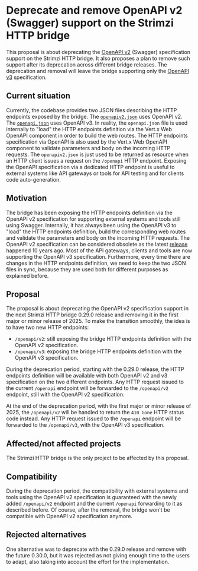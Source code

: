 # Deprecate and remove OpenAPI v2 (Swagger) support on the Strimzi HTTP bridge

This proposal is about deprecating the [OpenAPI v2](https://swagger.io/specification/v2/) (Swagger) specification support on the Strimzi HTTP bridge.
It also proposes a plan to remove such support after its deprecation across different bridge releases.
The deprecation and removal will leave the bridge supporting only the [OpenAPI v3](https://spec.openapis.org/oas/latest.html) specification.

## Current situation

Currently, the codebase provides two JSON files describing the HTTP endpoints exposed by the bridge.
The [`openapiv2.json`](https://github.com/strimzi/strimzi-kafka-bridge/blob/main/src/main/resources/openapiv2.json) uses OpenAPI v2.
The [`openapi.json`](https://github.com/strimzi/strimzi-kafka-bridge/blob/main/src/main/resources/openapi.json) uses OpenAPI v3.
In reality, the `openapi.json` file is used internally to "load" the HTTP endpoints definition via the Vert.x Web OpenAPI component in order to build the web routes.
The HTTP endpoints specification via OpenAPI is also used by the Vert.x Web OpenAPI component to validate parameters and body on the incoming HTTP requests.
The `openapiv2.json` is just used to be returned as resource when an HTTP client issues a request on the `/openapi` HTTP endpoint.
Exposing the OpenAPI specification via a dedicated HTTP endpoint is useful to external systems like API gateways or tools for API testing and for clients code auto-generation.

## Motivation

The bridge has been exposing the HTTP endpoints definition via the OpenAPI v2 specification for supporting external systems and tools still using Swagger.
Internally, it has always been using the OpenAPI v3 to "load" the HTTP endpoints definition, build the corresponding web routes and validate the parameters and body on the incoming HTTP requests.
The OpenAPI v2 specification can be considered obsolete as the latest [release](https://swagger.io/specification/v2/) happened 10 years ago.
Most of the API gateways, clients and tools are now supporting the OpenAPI v3 specification.
Furthermore, every time there are changes in the HTTP endpoints definition, we need to keep the two JSON files in sync, because they are used both for different purposes as explained before.

## Proposal

The proposal is about deprecating the OpenAPI v2 specification support in the next Strimzi HTTP bridge 0.29.0 release and removing it in the first major or minor release of 2025.
To make the transition smoothly, the idea is to have two new HTTP endpoints:

* `/openapi/v2`: still exposing the bridge HTTP endpoints definition with the OpenAPI v2 specification.
* `/openapi/v3`: exposing the bridge HTTP endpoints definition with the OpenAPI v3 specification.

During the deprecation period, starting with the 0.29.0 release, the HTTP endpoints definition will be available with both OpenAPI v2 and v3 specification on the two different endpoints.
Any HTTP request issued to the current `/openapi` endpoint will be forwarded to the `/openapi/v2` endpoint, still with the OpenAPI v2 specification.

At the end of the deprecation period, with the first major or minor release of 2025, the `/openapi/v2` will be handled to return the `410 Gone` HTTP status code instead.
Any HTTP request issued to the `/openapi` endpoint will be forwarded to the `/openapi/v3`, with the OpenAPI v3 specification.

## Affected/not affected projects

The Strimzi HTTP bridge is the only project to be affected by this proposal. 

## Compatibility

During the deprecation period, the compatibility with external systems and tools using the OpenAPI v2 specification is guaranteed with the newly added `/openapi/v2` endpoint and the current `/openapi` forwarding to it as described before.
Of course, after the removal, the bridge won't be compatible with OpenAPI v2 specification anymore.

## Rejected alternatives

One alternative was to deprecate with the 0.29.0 release and remove with the future 0.30.0, but it was rejected as not giving enough time to the users to adapt, also taking into account the effort for the implementation.